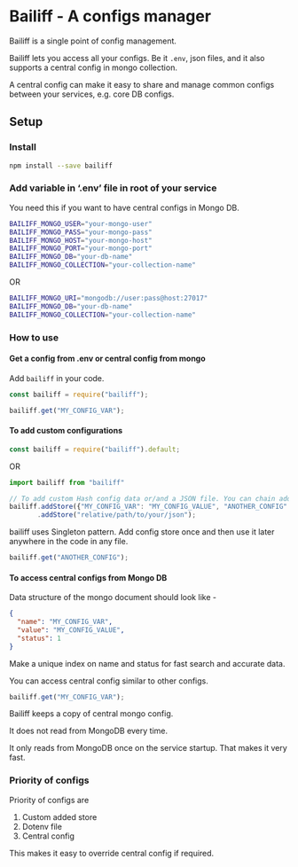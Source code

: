 
# Bailiff - A configs manager

Bailiff is a single point of config management.

Bailiff lets you access all your configs. Be it `.env`, json files, and it also supports a central config in mongo collection.

A central config can make it easy to share and manage common configs between your services, e.g. core DB configs.

## Setup

### Install

```bash
npm install --save bailiff
```

### Add variable in ‘.env’ file in root of your service

You need this if you want to have central configs in Mongo DB.

```bash
BAILIFF_MONGO_USER="your-mongo-user"
BAILIFF_MONGO_PASS="your-mongo-pass"
BAILIFF_MONGO_HOST="your-mongo-host"
BAILIFF_MONGO_PORT="your-mongo-port"
BAILIFF_MONGO_DB="your-db-name"
BAILIFF_MONGO_COLLECTION="your-collection-name"
```

OR

```bash
BAILIFF_MONGO_URI="mongodb://user:pass@host:27017"
BAILIFF_MONGO_DB="your-db-name"
BAILIFF_MONGO_COLLECTION="your-collection-name"
```

### How to use

#### Get a config from .env or central config from mongo

Add `bailiff` in your code.

```javascript
const bailiff = require("bailiff");

bailiff.get("MY_CONFIG_VAR");  
```

#### To add custom configurations

```javascript
const bailiff = require("bailiff").default;
```

OR

```javascript
import bailiff from "bailiff"
```

```javascript
// To add custom Hash config data or/and a JSON file. You can chain addStore.
bailiff.addStore({"MY_CONFIG_VAR": "MY_CONFIG_VALUE", "ANOTHER_CONFIG": "ANOTHER_VALUE"})
       .addStore("relative/path/to/your/json");
```

bailiff uses Singleton pattern. Add config store once and then use it later anywhere in the code in any file.

```javascript
bailiff.get("ANOTHER_CONFIG");
```

#### To access central configs from Mongo DB

Data structure of the mongo document should look like -

```json
{
  "name": "MY_CONFIG_VAR",
  "value": "MY_CONFIG_VALUE",
  "status": 1
}
```

Make a unique index on name and status for fast search and accurate data.

You can access central config similar to other configs.

```javascript
bailiff.get("MY_CONFIG_VAR");
```

Bailiff keeps a copy of central mongo config.

It does not read from MongoDB every time.

It only reads from MongoDB once on the service startup. That makes it very fast.

### Priority of configs

Priority of configs are

1. Custom added store
2. Dotenv file
3. Central config

This makes it easy to override central config if required.
